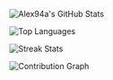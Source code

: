 <!-- GitHub Stats -->
![Alex94a's GitHub Stats](https://github-readme-stats.vercel.app/api?username=Alex94a&show_icons=true&hide_title=true&hide=prs&count_private=true&theme=radical)

<!-- Most Used Languages -->
![Top Languages](https://github-readme-stats.vercel.app/api/top-langs/?username=Alex94a&layout=compact&theme=radical&langs_count=10)

<!-- Streak Stats -->
![Streak Stats](https://github-readme-streak-stats.herokuapp.com/?user=Alex94a&theme=radical)

<!-- Contribution Graph -->
![Contribution Graph](https://github-readme-activity-graph.cyclic.app/graph?username=Alex94a&theme=radical)
